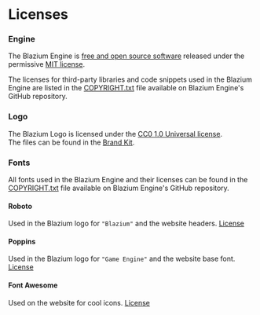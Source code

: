 # Licenses

### Engine

The Blazium Engine is [free and open source software](https://en.wikipedia.org/wiki/Free_and_open-source_software)
released under the permissive [MIT license](https://github.com/blazium-engine/blazium/blob/blazium-dev/LICENSE.txt).

The licenses for third-party libraries and code snippets used in the Blazium Engine are listed in the
[COPYRIGHT.txt](https://github.com/blazium-engine/blazium/blob/blazium-dev/COPYRIGHT.txt) file available on Blazium Engine's GitHub repository.

### Logo

The Blazium Logo is licensed under the [CC0 1.0 Universal license](https://github.com/blazium-engine/blazium/blob/blazium-dev/LOGO_LICENSE.txt).<br>
The files can be found in the [Brand Kit](https://github.com/blazium-engine/blazium-assets/tree/main/Blazium%20Engine%20-%20Brand%20Kit).

### Fonts

All fonts used in the Blazium Engine and their licenses can be found in the [COPYRIGHT.txt](https://github.com/blazium-engine/blazium/blob/blazium-dev/COPYRIGHT.txt)
file available on Blazium Engine's GitHub repository.

#### Roboto
Used in the Blazium logo for `"Blazium"` and the website headers.
[License](https://fonts.google.com/specimen/Roboto/license)

#### Poppins
Used in the Blazium logo for `"Game Engine"` and the website base font.
[License](https://fonts.google.com/specimen/Poppins/license)

#### Font Awesome
Used on the website for cool icons.
[License](https://fontawesome.com/license/free)